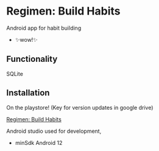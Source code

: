 # Regimen: Build Habits
Android app for habit building
- ✨wow!✨
## Functionality
SQLite
## Installation
On the playstore! (Key for version updates in google drive)

[Regimen: Build Habits]()

Android studio used for development,

- minSdk Android 12
